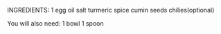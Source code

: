 INGREDIENTS:
1 egg
oil
salt
turmeric
spice
cumin seeds
chilies(optional)

You will also need:
1 bowl
1 spoon